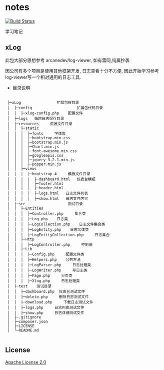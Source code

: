 # notes

[![Build Status](https://travis-ci.org/guanguans/notes.svg?branch=master)](https://travis-ci.org/guanguans/notes)

学习笔记

## xLog

此包大部分思想参考 arcanedev/log-viewer, 如有雷同,纯属抄袭

因公司有多个项目是使用其他框架开发, 日志查看十分不方便, 因此开始学习参考log-viewer写一个相对通用的日志工具.
   
* 目录说明

```

 ├─xLog                扩展包根目录
 │  ├─config                    扩展包代码目录
 │  │  ├─xlog-config.php    配置文件
 │  ├─logs   临时日志保存目录      
 │  ├─resources     资源文件目录      
 │  │  ├─static
 │  │  │  ├─fonts     字体库
 │  │  │  ├─bootstrap.min.css     
 │  │  │  ├─bootstrap.min.js    
 │  │  │  ├─Chart.min.js
 │  │  │  ├─font-awesome.min.css
 │  │  │  ├─googleapis.css
 │  │  │  ├─jquery-3.2.1.min.js
 │  │  │  ├─popper.min.js
 │  │  ├─views
 │  │  │  ├─bootstrap-4     模板文件目录
 │  │  │  │  ├─dashboard.html   仪表台模板
 │  │  │  │  ├─footer.html   
 │  │  │  │  ├─header.html   
 │  │  │  │  ├─logs.html   日志文件列表
 │  │  │  │  ├─show.html   日志文件内容
 │  ├─src                   测试目录
 │  │  ├─Entities
 │  │  │  ├─Controller.php     集合类
 │  │  │  ├─Log.php    日志类
 │  │  │  ├─LogCollection.php    日志文件集合类
 │  │  │  ├─LogEntity.php    日志实体类
 │  │  │  ├─LogEntityCollection.php     日志集合
 │  │  ├─Http
 │  │  │  ├─LogController.php     控制器
 │  │  ├─Lib
 │  │  │  ├─Config.php     配置文件类
 │  │  │  ├─Helpers.php    公共方法
 │  │  │  ├─LogParser.php     日志处理类
 │  │  │  ├─LogWriter.php     写日志类
 │  │  │  ├─Page.php     分页类
 │  │  │  ├─Xlog.php     日志处理类
 │  ├─test    测试目录
 │  │  ├─dashboard.php  仪表台测试文件
 │  │  ├─delete.php     删除日志测试文件
 │  │  ├─download.php     下载日志测试文件
 │  │  ├─logs.php     日志列表测试文件
 │  │  ├─show.php     日志详细测试文件
 │  ├─.gitignore
 │  ├─composer.json
 │  ├─LICENSE
 │  └─README.md
 
```

##  License

[Apache License 2.0](./LICENSE)